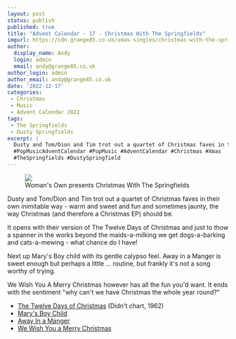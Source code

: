 ```yaml
---
layout: post
status: publish
published: true
title: "Advent Calendar - 17 - Christmas With The Springfields"
imgurl: https://cdn.grange85.co.uk/xmas-singles/christmas-with-the-springfields-sleeve.jpg
author:
  display_name: Andy
  login: admin
  email: andy@grange85.co.uk
author_login: admin
author_email: andy@grange85.co.uk
date: '2022-12-17'
categories:
 - Christmas
 - Music
 - Advent Calendar 2022
tags:
 - The Springfields
 - Dusty Springfields
excerpt: |
  Dusty and Tom/Dion and Tim trot out a quartet of Christmas faves in their own inimitable way - fun and jaunty and warm, the way Christmas (and therefore a Christmas EP) should be. 
  #PopMusicAdventCalendar #PopMusic #AdventCalendar #Christmas #Xmas
  #TheSpringfields #DustySpringfield 
---
```

<figure class="aligncenter"><img src="https://cdn.grange85.co.uk/xmas-singles/christmas-with-the-springfields-sleeve.jpg" class="img-responsive" /><figcaption>Woman's Own presents Christmas With The Springfields</figcaption></figure>

Dusty and Tom/Dion and Tim trot out a quartet of Christmas faves in their own inimitable way - warm and sweet and fun and sometimes jaunty, the way Christmas (and therefore a Christmas EP) should be. 

It opens with their version of The Twelve Days of Christmas and just to thow a spanner in the works beyond the maids-a-milking we get dogs-a-barking and cats-a-mewing - what chance do I have!

Next up Mary's Boy child with its gentle calypso feel. Away in a Manger is sweet enough but perhaps a little ... routine, but frankly it's not a song worthy of trying.

We Wish You A Merry Christmas however has all the fun you'd want. It ends with the sentiment "why can't we have Christmas the whole year round?"

 - [The Twelve Days of Christmas](https://youtu.be/0_JLBW1oN7Q) (Didn't chart, 1962)
 - [Mary's Boy Child](https://youtu.be/7V-fnLeZyJ8)
 - [Away In a Manger](https://youtu.be/JxWFjPzPEt4)
 - [We Wish You a Merry Christmas](https://youtu.be/2ihzZWewQFE)

